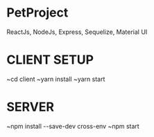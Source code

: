 # PetProject
ReactJs, NodeJs, Express, Sequelize, Material UI

# CLIENT SETUP
~cd client
~yarn install
~yarn start

# SERVER
~npm install --save-dev cross-env
~npm start
